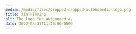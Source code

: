 ```yaml
---
media: /media/files/cropped-cropped-autonomedia-logo.png
title: Jim Fleming
alt: The logo for autonomedia.
date: 2022-08-31T11:26:00-0500
---
```

